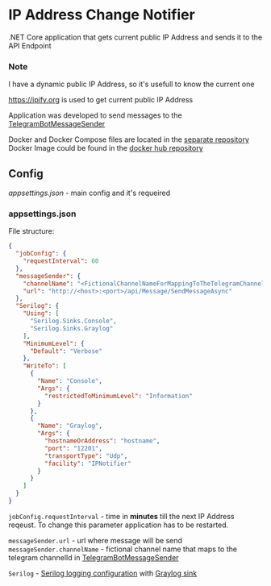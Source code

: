 IP Address Change Notifier
===
.NET Core application that gets current public IP Address and sends it to the API Endpoint

### **Note**

I have a dynamic public IP Address, so it's usefull to know the current one

https://ipify.org is used to get current public IP Address

Application was developed to send messages to the [TelegramBotMessageSender](https://github.com/Sebreiro/TelegramBotMessageSender)

Docker and Docker Compose files are located in the [separate repository](https://github.com/Sebreiro/IpNotifier_docker)  
Docker Image could be found in the [docker hub repository](https://hub.docker.com/r/sebreiro/ip_notifier)

## **Config**

_appsettings.json_  - main config and it's requeired 


### **appsettings.json**

File structure:  
```JSON
{
  "jobConfig": {
    "requestInterval": 60
  },
  "messageSender": {
    "channelName": "<FictionalChannelNameForMappingToTheTelegramChannelId>",
    "url": "http://<host>:<port>/api/Message/SendMessageAsync"
  },
  "Serilog": {
    "Using": [
      "Serilog.Sinks.Console",
      "Serilog.Sinks.Graylog"
    ],
    "MinimumLevel": {
      "Default": "Verbose"
    },
    "WriteTo": [
      {
        "Name": "Console",
        "Args": {
          "restrictedToMinimumLevel": "Information"
        }
      },
      {
        "Name": "Graylog",
        "Args": {
          "hostnameOrAddress": "hostname",
          "port": "12201",
          "transportType": "Udp",
          "facility": "IPNotifier"
        }
      }
    ]
  }
}
```

`jobConfig.requestInterval` - time in **minutes** till the next IP Address reqeust. To change this parameter application has to be restarted.

`messageSender.url` - url where message will be send  
`messageSender.channelName` - fictional channel name that maps to the telegram channelId in [TelegramBotMessageSender](https://github.com/Sebreiro/TelegramBotMessageSender)

`Serilog` - [Serilog logging configuration](https://github.com/serilog/serilog-settings-configuration) with [Graylog sink](https://github.com/whir1/serilog-sinks-graylog)
